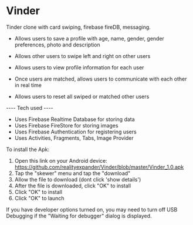 # Vinder
Tinder clone with card swiping, firebase fireDB, messaging.

- Allows users to save a profile with age, name, gender, gender preferences, photo and description
- Allows other users to swipe left and right on other users
- Allows users to view profile information for each user
- Once users are matched, allows users to communicate with each other in real time

- Allows users to reset all swiped or matched other users

---- Tech used ----

- Uses Firebase Realtime Database for storing data
- Uses Firebase FireStore for storing images
- Uses Firebase Authentication for registering users
- Uses Activities, Fragments, Tabs, Image Provider

To install the Apk:

1. Open this link on your Android device:
   https://github.com/realityexpander/Vinder/blob/master/Vinder_1.0.apk
2. Tap the "skewer" menu and tap the "download" 
3. Allow the file to download (dont click 'show details')
4. After the file is downloaded, click "OK" to install
5. Click "OK" to install
6. Click "OK" to launch

If you have developer options turned on, you may need to turn off USB Debugging if the "Waiting for debugger" dialog is displayed.
